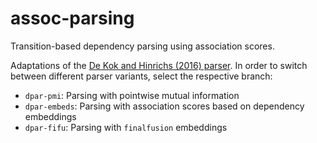 # assoc-parsing
Transition-based dependency parsing using association scores.

Adaptations of the [De Kok and Hinrichs (2016) parser](https://github.com/danieldk/dpar). In order to switch between different parser variants, select the respective branch:

* `dpar-pmi`: Parsing with pointwise mutual information
* `dpar-embeds`: Parsing with association scores based on dependency embeddings
* `dpar-fifu`: Parsing with `finalfusion` embeddings
